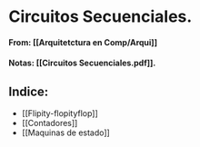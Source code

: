 # Circuitos Secuenciales.
#### From: [[Arquitetctura en Comp/Arqui]]
#### Notas: [[Circuitos Secuenciales.pdf]].
## Indice:
- [[Flipity-flopityflop]]
- [[Contadores]]
- [[Maquinas de estado]]